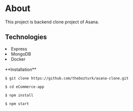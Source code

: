 <h1>About</h1>
<p>This project is backend clone project of Asana.<p>


<h2>Technologies</h2>
 
<li>Express</li>
<li>MongoDB</li>
<li>Docker</li>

<br>
**Installation**

 `$ git clone https://github.com/thebozturk/asana-clone.git`

 `$ cd eCommerce-app`
 
 `$ npm install `
 
 `$ npm start`

